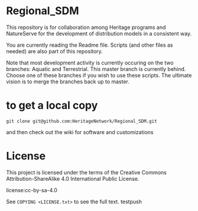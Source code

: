# Regional_SDM

This repository is for collaboration among Heritage programs and NatureServe for the development of distribution models in a consistent way. 

You are currently reading the Readme file. Scripts (and other files as needed) are also part of this repository.

Note that most development activity is currently occuring on the two branches: Aquatic and Terrestrial. This master branch is currently behind. Choose one of these branches if you wish to use these scripts. The ultimate vision is to merge the branches back up to master. 

# to get a local copy

`git clone git@github.com:HeritageNetwork/Regional_SDM.git`

and then check out the wiki for software and customizations

License
=======
This project is licensed under the terms of the Creative Commons Attribution-ShareAlike 4.0 International Public
License.

license:cc-by-sa-4.0

See `COPYING <LICENSE.txt>` to see the full text.
testpush
